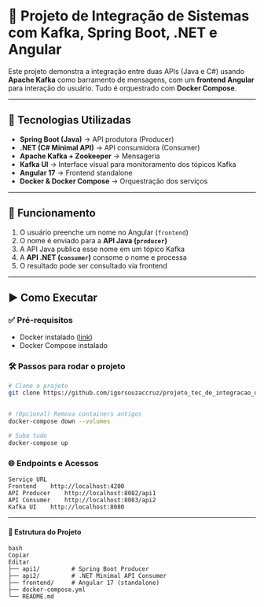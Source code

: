 # 📡 Projeto de Integração de Sistemas com Kafka, Spring Boot, .NET e Angular

Este projeto demonstra a integração entre duas APIs (Java e C#) usando **Apache Kafka** como barramento de mensagens, com um **frontend Angular** para interação do usuário. Tudo é orquestrado com **Docker Compose**.

---

## 🧩 Tecnologias Utilizadas

- **Spring Boot (Java)** → API produtora (Producer)
- **.NET (C# Minimal API)** → API consumidora (Consumer)
- **Apache Kafka + Zookeeper** → Mensageria
- **Kafka UI** → Interface visual para monitoramento dos tópicos Kafka
- **Angular 17** → Frontend standalone
- **Docker & Docker Compose** → Orquestração dos serviços

---

## 🔁 Funcionamento

1. O usuário preenche um nome no Angular (`frontend`)
2. O nome é enviado para a **API Java (`producer`)**
3. A API Java publica esse nome em um tópico Kafka
4. A **API .NET (`consumer`)** consome o nome e processa
5. O resultado pode ser consultado via frontend

---

## ▶️ Como Executar

### ✅ Pré-requisitos

- Docker instalado ([link](https://docs.docker.com/get-docker/))
- Docker Compose instalado

### 🛠️ Passos para rodar o projeto

```bash
# Clone o projeto
git clone https://github.com/igorsouzaccruz/projeto_tec_de_integracao_de_sistemas


# (Opcional) Remova containers antigos
docker-compose down --volumes

# Suba tudo 
docker-compose up 
```
### 🌐 Endpoints e Acessos
```
Serviço	URL
Frontend	http://localhost:4200
API Producer	http://localhost:8082/api1
API Consumer	http://localhost:8083/api2
Kafka UI	http://localhost:8080
```

---

#### 📁 Estrutura do Projeto
```
bash
Copiar
Editar
├── api1/         # Spring Boot Producer
├── api2/         # .NET Minimal API Consumer
├── frontend/     # Angular 17 (standalone)
├── docker-compose.yml
└── README.md
```